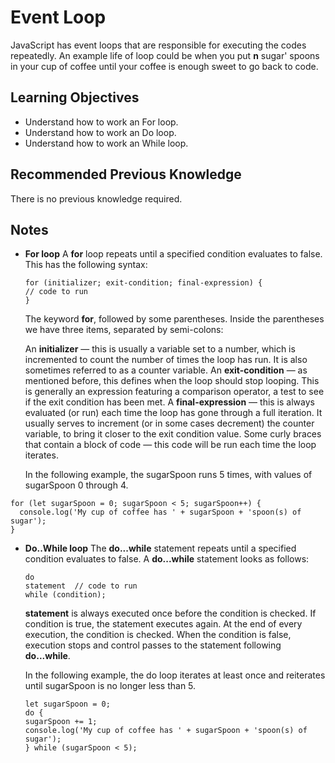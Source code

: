 # Event Loop

JavaScript has event loops that are responsible for executing the codes repeatedly. An example life of loop could be when you put **n** sugar' spoons in your cup of coffee until your coffee is enough sweet to go back to code.

## Learning Objectives

- Understand how to work an For loop.
- Understand how to work an Do loop.
- Understand how to work an While loop.

## Recommended Previous Knowledge

There is no previous knowledge required.

## Notes

- **For loop**
  A **for** loop repeats until a specified condition evaluates to false. This has the following syntax:

  ```
  for (initializer; exit-condition; final-expression) {
  // code to run
  }
  ```

  The keyword **for**, followed by some parentheses.
  Inside the parentheses we have three items, separated by semi-colons:

  An **initializer** — this is usually a variable set to a number, which is incremented to count the number of times the loop has run. It is also sometimes referred to as a counter variable.
  An **exit-condition** — as mentioned before, this defines when the loop should stop looping. This is generally an expression featuring a comparison operator, a test to see if the exit condition has been met.
  A **final-expression** — this is always evaluated (or run) each time the loop has gone through a full iteration. It usually serves to increment (or in some cases decrement) the counter variable, to bring it closer to the exit condition value.
  Some curly braces that contain a block of code — this code will be run each time the loop iterates.

  In the following example, the sugarSpoon runs 5 times, with values of sugarSpoon 0 through 4.

```
for (let sugarSpoon = 0; sugarSpoon < 5; sugarSpoon++) {
  console.log('My cup of coffee has ' + sugarSpoon + 'spoon(s) of sugar');
}
```

- **Do..While loop**
  The **do...while** statement repeats until a specified condition evaluates to false. A **do...while** statement looks as follows:

  ```
  do
  statement  // code to run
  while (condition);
  ```

  **statement** is always executed once before the condition is checked. If condition is true, the statement executes again. At the end of every execution, the condition is checked. When the condition is false, execution stops and control passes to the statement following **do...while**.

  In the following example, the do loop iterates at least once and reiterates until sugarSpoon is no longer less than 5.

  ```
  let sugarSpoon = 0;
  do {
  sugarSpoon += 1;
  console.log('My cup of coffee has ' + sugarSpoon + 'spoon(s) of sugar');
  } while (sugarSpoon < 5);
  ```

